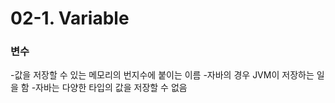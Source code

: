 # 02-1. Variable

<h3>변수</h3>
-값을 저장할 수 있는 메모리의 번지수에 붙이는 이름   
-자바의 경우 JVM이 저장하는 일을 함
-자바는 다양한 타입의 값을 저장할 수 없음
